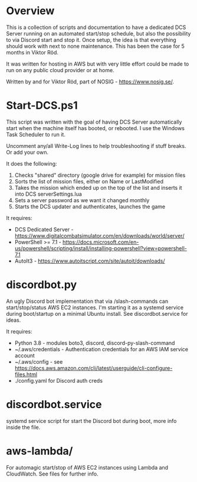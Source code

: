 # Overview

This is a collection of scripts and documentation to have a dedicated DCS Server running on an automated start/stop schedule, but also the possibility to via Discord start and stop it. Once setup, the idea is that everything should work with next to none maintenance. This has been the case for 5 months in Viktor Röd. 

It was written for hosting in AWS but with very little effort could be made to run on any public cloud provider or at home.

Written by and for Viktor Röd, part of NOSIG - https://www.nosig.se/.

# Start-DCS.ps1

This script was written with the goal of having DCS Server automatically start when
the machine itself has booted, or rebooted. I use the Windows Task Scheduler to run it.

Uncomment any/all Write-Log lines to help troubleshooting if stuff breaks. Or add your own.

It does the following:
1) Checks "shared" directory (google drive for example) for mission files
2) Sorts the list of mission files, either on Name or LastModified
3) Takes the mission which ended up on the top of the list and inserts it into DCS serverSettings.lua
4) Sets a server password as we want it changed monthly
5) Starts the DCS updater and authenticates, launches the game

It requires:
- DCS Dedicated Server - https://www.digitalcombatsimulator.com/en/downloads/world/server/
- PowerShell >= 7.1 - https://docs.microsoft.com/en-us/powershell/scripting/install/installing-powershell?view=powershell-7.1
- AutoIt3 - https://www.autoitscript.com/site/autoit/downloads/

# discordbot.py

An ugly Discord bot implementation that via /slash-commands can start/stop/status AWS EC2 instances.
I'm starting it as a systemd service during boot/startup on a minimal Ubuntu install. See discordbot.service
for ideas.

It requires:
- Python 3.8 - modules boto3, discord, discord-py-slash-command
- ~/.aws/credentials - Authentication credentials for an AWS IAM service account
- ~/.aws/config - see https://docs.aws.amazon.com/cli/latest/userguide/cli-configure-files.html
- ./config.yaml for Discord auth creds

# discordbot.service

systemd service script for start the Discord bot during boot, more info inside the file.

# aws-lambda/
For automagic start/stop of AWS EC2 instances using Lambda and CloudWatch. See files for further info.
